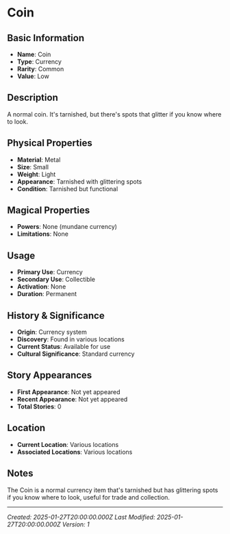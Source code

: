 # Coin

## Basic Information
- **Name**: Coin
- **Type**: Currency
- **Rarity**: Common
- **Value**: Low

## Description
A normal coin. It's tarnished, but there's spots that glitter if you know where to look.

## Physical Properties
- **Material**: Metal
- **Size**: Small
- **Weight**: Light
- **Appearance**: Tarnished with glittering spots
- **Condition**: Tarnished but functional

## Magical Properties
- **Powers**: None (mundane currency)
- **Limitations**: None

## Usage
- **Primary Use**: Currency
- **Secondary Use**: Collectible
- **Activation**: None
- **Duration**: Permanent

## History & Significance
- **Origin**: Currency system
- **Discovery**: Found in various locations
- **Current Status**: Available for use
- **Cultural Significance**: Standard currency

## Story Appearances
- **First Appearance**: Not yet appeared
- **Recent Appearance**: Not yet appeared
- **Total Stories**: 0

## Location
- **Current Location**: Various locations
- **Associated Locations**: Various locations

## Notes
The Coin is a normal currency item that's tarnished but has glittering spots if you know where to look, useful for trade and collection.

---
*Created: 2025-01-27T20:00:00.000Z*
*Last Modified: 2025-01-27T20:00:00.000Z*
*Version: 1*
